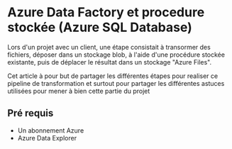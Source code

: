 # Azure Data Factory et procedure stockée (Azure SQL Database)

Lors d'un projet avec un client, une étape consistait à transormer des fichiers, déposer dans un stockage blob, à l'aide d'une procédure stockée existante, puis de déplacer le résultat dans un stockage "Azure Files".

Cet article à pour but de partager les différentes étapes pour realiser ce pipeline de transformation et surtout pour partager les différentes astuces utilisées pour mener à bien cette partie du projet

## Pré requis

- Un abonnement Azure
- Azure Data Explorer





